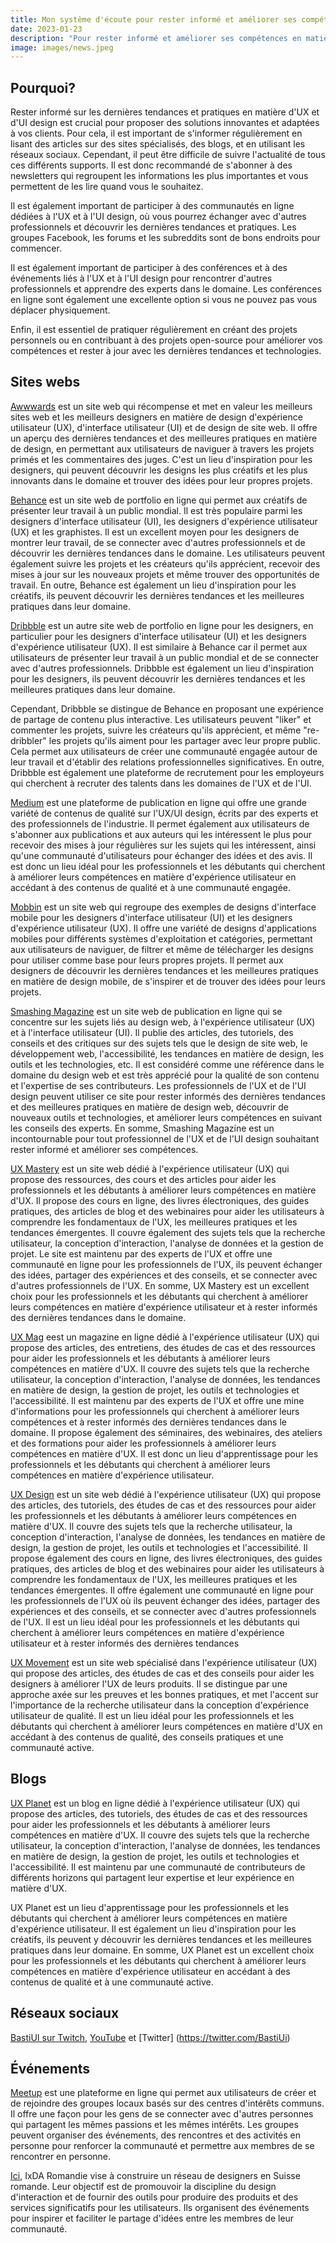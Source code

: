```yaml
---
title: Mon système d'écoute pour rester informé et améliorer ses compétences 
date: 2023-01-23
description: "Pour rester informé et améliorer ses compétences en matière d'UX et d'UI design, il est important de s'informer régulièrement en lisant des articles sur des sites spécialisés, des blogs, et en utilisant les réseaux sociaux. Il est recommandé de s'abonner à des newsletters, participer à des communautés en ligne, assister à des conférences et événements, et pratiquer régulièrement en créant des projets personnels ou en contribuant à des projets open-source."
image: images/news.jpeg
---
```


## Pourquoi?

Rester informé sur les dernières tendances et pratiques en matière d'UX et d'UI design est crucial pour proposer des solutions innovantes et adaptées à vos clients. Pour cela, il est important de s'informer régulièrement en lisant des articles sur des sites spécialisés, des blogs, et en utilisant les réseaux sociaux. Cependant, il peut être difficile de suivre l'actualité de tous ces différents supports. Il est donc recommandé de s'abonner à des newsletters qui regroupent les informations les plus importantes et vous permettent de les lire quand vous le souhaitez. 

Il est également important de participer à des communautés en ligne dédiées à l'UX et à l'UI design, où vous pourrez échanger avec d'autres professionnels et découvrir les dernières tendances et pratiques. Les groupes Facebook, les forums et les subreddits sont de bons endroits pour commencer.

Il est également important de participer à des conférences et à des événements liés à l'UX et à l'UI design pour rencontrer d'autres professionnels et apprendre des experts dans le domaine. Les conférences en ligne sont également une excellente option si vous ne pouvez pas vous déplacer physiquement.

Enfin, il est essentiel de pratiquer régulièrement en créant des projets personnels ou en contribuant à des projets open-source pour améliorer vos compétences et rester à jour avec les dernières tendances et technologies.

## Sites webs
[Awwwards](https://www.awwwards.com/) est un site web qui récompense et met en valeur les meilleurs sites web et les meilleurs designers en matière de design d'expérience utilisateur (UX), d'interface utilisateur (UI) et de design de site web. Il offre un aperçu des dernières tendances et des meilleures pratiques en matière de design, en permettant aux utilisateurs de naviguer à travers les projets primés et les commentaires des juges. C'est un lieu d'inspiration pour les designers, qui peuvent découvrir les designs les plus créatifs et les plus innovants dans le domaine et trouver des idées pour leur propres projets.

[Behance](https://www.behance.net/) est un site web de portfolio en ligne qui permet aux créatifs de présenter leur travail à un public mondial. Il est très populaire parmi les designers d'interface utilisateur (UI), les designers d'expérience utilisateur (UX) et les graphistes. Il est un excellent moyen pour les designers de montrer leur travail, de se connecter avec d'autres professionnels et de découvrir les dernières tendances dans le domaine. Les utilisateurs peuvent également suivre les projets et les créateurs qu'ils apprécient, recevoir des mises à jour sur les nouveaux projets et même trouver des opportunités de travail. En outre, Behance est également un lieu d'inspiration pour les créatifs, ils peuvent découvrir les dernières tendances et les meilleures pratiques dans leur domaine.

[Dribbble](https://dribbble.com/) est un autre site web de portfolio en ligne pour les designers, en particulier pour les designers d'interface utilisateur (UI) et les designers d'expérience utilisateur (UX). Il est similaire à Behance car il permet aux utilisateurs de présenter leur travail à un public mondial et de se connecter avec d'autres professionnels. Dribbble est également un lieu d'inspiration pour les designers, ils peuvent découvrir les dernières tendances et les meilleures pratiques dans leur domaine.

Cependant, Dribbble se distingue de Behance en proposant une expérience de partage de contenu plus interactive. Les utilisateurs peuvent "liker" et commenter les projets, suivre les créateurs qu'ils apprécient, et même "re-dribbler" les projets qu'ils aiment pour les partager avec leur propre public. Cela permet aux utilisateurs de créer une communauté engagée autour de leur travail et d'établir des relations professionnelles significatives. En outre, Dribbble est également une plateforme de recrutement pour les employeurs qui cherchent à recruter des talents dans les domaines de l'UX et de l'UI.

[Medium](https://medium.com/) est une plateforme de publication en ligne qui offre une grande variété de contenus de qualité sur l'UX/UI design, écrits par des experts et des professionnels de l'industrie. Il permet également aux utilisateurs de s'abonner aux publications et aux auteurs qui les intéressent le plus pour recevoir des mises à jour régulières sur les sujets qui les intéressent, ainsi qu'une communauté d'utilisateurs pour échanger des idées et des avis. Il est donc un lieu idéal pour les professionnels et les débutants qui cherchent à améliorer leurs compétences en matière d'expérience utilisateur en accédant à des contenus de qualité et à une communauté engagée.

[Mobbin](https://mobbin.com/) est un site web qui regroupe des exemples de designs d'interface mobile pour les designers d'interface utilisateur (UI) et les designers d'expérience utilisateur (UX). Il offre une variété de designs d'applications mobiles pour différents systèmes d'exploitation et catégories, permettant aux utilisateurs de naviguer, de filtrer et même de télécharger les designs pour utiliser comme base pour leurs propres projets. Il permet aux designers de découvrir les dernières tendances et les meilleures pratiques en matière de design mobile, de s'inspirer et de trouver des idées pour leurs projets.


[Smashing Magazine](https://www.smashingmagazine.com/) est un site web de publication en ligne qui se concentre sur les sujets liés au design web, à l'expérience utilisateur (UX) et à l'interface utilisateur (UI). Il publie des articles, des tutoriels, des conseils et des critiques sur des sujets tels que le design de site web, le développement web, l'accessibilité, les tendances en matière de design, les outils et les technologies, etc. Il est considéré comme une référence dans le domaine du design web et est très apprécié pour la qualité de son contenu et l'expertise de ses contributeurs. Les professionnels de l'UX et de l'UI design peuvent utiliser ce site pour rester informés des dernières tendances et des meilleures pratiques en matière de design web, découvrir de nouveaux outils et technologies, et améliorer leurs compétences en suivant les conseils des experts. En somme, Smashing Magazine est un incontournable pour tout professionnel de l'UX et de l'UI design souhaitant rester informé et améliorer ses compétences.

[UX Mastery](https://www.uxmastery.com/) est un site web dédié à l'expérience utilisateur (UX) qui propose des ressources, des cours et des articles pour aider les professionnels et les débutants à améliorer leurs compétences en matière d'UX. Il propose des cours en ligne, des livres électroniques, des guides pratiques, des articles de blog et des webinaires pour aider les utilisateurs à comprendre les fondamentaux de l'UX, les meilleures pratiques et les tendances émergentes. Il couvre également des sujets tels que la recherche utilisateur, la conception d'interaction, l'analyse de données et la gestion de projet. Le site est maintenu par des experts de l'UX et offre une communauté en ligne pour les professionnels de l'UX, ils peuvent échanger des idées, partager des expériences et des conseils, et se connecter avec d'autres professionnels de l'UX. En somme, UX Mastery est un excellent choix pour les professionnels et les débutants qui cherchent à améliorer leurs compétences en matière d'expérience utilisateur et à rester informés des dernières tendances dans le domaine.

[UX Mag](https://www.uxmag.com/) eest un magazine en ligne dédié à l'expérience utilisateur (UX) qui propose des articles, des entretiens, des études de cas et des ressources pour aider les professionnels et les débutants à améliorer leurs compétences en matière d'UX. Il couvre des sujets tels que la recherche utilisateur, la conception d'interaction, l'analyse de données, les tendances en matière de design, la gestion de projet, les outils et technologies et l'accessibilité. Il est maintenu par des experts de l'UX et offre une mine d'informations pour les professionnels qui cherchent à améliorer leurs compétences et à rester informés des dernières tendances dans le domaine. Il propose également des séminaires, des webinaires, des ateliers et des formations pour aider les professionnels à améliorer leurs compétences en matière d'UX. Il est donc un lieu d'apprentissage pour les professionnels et les débutants qui cherchent à améliorer leurs compétences en matière d'expérience utilisateur.

[UX Design](https://www.uxdesign.com/) est un site web dédié à l'expérience utilisateur (UX) qui propose des articles, des tutoriels, des études de cas et des ressources pour aider les professionnels et les débutants à améliorer leurs compétences en matière d'UX. Il couvre des sujets tels que la recherche utilisateur, la conception d'interaction, l'analyse de données, les tendances en matière de design, la gestion de projet, les outils et technologies et l'accessibilité. Il propose également des cours en ligne, des livres électroniques, des guides pratiques, des articles de blog et des webinaires pour aider les utilisateurs à comprendre les fondamentaux de l'UX, les meilleures pratiques et les tendances émergentes. Il offre également une communauté en ligne pour les professionnels de l'UX où ils peuvent échanger des idées, partager des expériences et des conseils, et se connecter avec d'autres professionnels de l'UX. Il est un lieu idéal pour les professionnels et les débutants qui cherchent à améliorer leurs compétences en matière d'expérience utilisateur et à rester informés des dernières tendances

[UX Movement](https://www.uxmovement.com/) est un site web spécialisé dans l'expérience utilisateur (UX) qui propose des articles, des études de cas et des conseils pour aider les designers à améliorer l'UX de leurs produits. Il se distingue par une approche axée sur les preuves et les bonnes pratiques, et met l'accent sur l'importance de la recherche utilisateur dans la conception d'expérience utilisateur de qualité. Il est un lieu idéal pour les professionnels et les débutants qui cherchent à améliorer leurs compétences en matière d'UX en accédant à des contenus de qualité, des conseils pratiques et une communauté active.

## Blogs
[UX Planet](https://www.uxplanet.org/) est un blog en ligne dédié à l'expérience utilisateur (UX) qui propose des articles, des tutoriels, des études de cas et des ressources pour aider les professionnels et les débutants à améliorer leurs compétences en matière d'UX. Il couvre des sujets tels que la recherche utilisateur, la conception d'interaction, l'analyse de données, les tendances en matière de design, la gestion de projet, les outils et technologies et l'accessibilité. Il est maintenu par une communauté de contributeurs de différents horizons qui partagent leur expertise et leur expérience en matière d'UX.

UX Planet est un lieu d'apprentissage pour les professionnels et les débutants qui cherchent à améliorer leurs compétences en matière d'expérience utilisateur. Il est également un lieu d'inspiration pour les créatifs, ils peuvent y découvrir les dernières tendances et les meilleures pratiques dans leur domaine. En somme, UX Planet est un excellent choix pour les professionnels et les débutants qui cherchent à améliorer leurs compétences en matière d'expérience utilisateur en accédant à des contenus de qualité et à une communauté active.

## Réseaux sociaux
[BastiUI sur Twitch](https://www.twitch.tv/bastiui/), [YouTube](https://www.youtube.com/@BastiUi) et [Twitter] (https://twitter.com/BastiUi)


## Événements

[Meetup](https://www.meetup.com/) est une plateforme en ligne qui permet aux utilisateurs de créer et de rejoindre des groupes locaux basés sur des centres d'intérêts communs. Il offre une façon pour les gens de se connecter avec d'autres personnes qui partagent les mêmes passions et les mêmes intérêts. Les groupes peuvent organiser des événements, des rencontres et des activités en personne pour renforcer la communauté et permettre aux membres de se rencontrer en personne.

[Ici](https://www.meetup.com/fr-FR/ixdaromandie/), IxDA Romandie vise à construire un réseau de designers en Suisse romande. Leur objectif est de promouvoir la discipline du design d'interaction et de fournir des outils pour produire des produits et des services significatifs pour les utilisateurs. Ils organisent des événements pour inspirer et faciliter le partage d'idées entre les membres de leur communauté.


